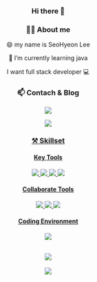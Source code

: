 
<div align=center>

### Hi there 👋


### 👩‍🎤 About me

😄 my name is SeoHyeon Lee

🌱 I’m currently learning java

I want full stack developer 💻

</div>



<div align=center>

### 📫 Contach & Blog
<!--naver mail-->
<a href="mailto:uimi7625@naver.com"><img src="https://img.shields.io/badge/naver-03C75A?style=flat-square&logo=naver&logoColor=white&link=mailto:uimi7625@naver.com"/>
<!-- gmail--> 
<a href="mailto:uimi3606@gmail.com"><img src="https://img.shields.io/badge/gmail-EA4335?style=flat-square&logo=gmail&logoColor=white&link=mailto:uimi3606@gmail.com"/>

  
### ⚒️ Skillset  

#### Key Tools  

<!-- HTML -->
<img src="https://img.shields.io/badge/HTML5-E34F26?style=style=flat&logo=html5&logoColor=white">
<!-- CSS -->
<img src="https://img.shields.io/badge/Css3-1572B6?style=style=flat&logo=css3&logoColor=white">
<!-- JavaScript -->
<img src="https://img.shields.io/badge/Javascript-F7DF1E?style=style=flat&logo=javascript&logoColor=white">
<!-- React -->
<img src="https://img.shields.io/badge/React-61DAFB?style=style=flat&logo=react&logoColor=white">
   

#### Collaborate Tools  

 <img src="https://img.shields.io/badge/github-181717?style=flat-square&logo=github&logoColor=white"> 
 <img src="https://img.shields.io/badge/figma-F24E1E?style=flat-square&logo=figma&logoColor=white"> 
 <img src="https://img.shields.io/badge/discord-5865F2?style=flat-square&logo=discord&logoColor=white"> <br>

 
#### Coding Environment
<img src="https://img.shields.io/badge/visualstudiocode-007ACC?style=flat-square&logo=visualstudiocode&logoColor=white"> <br> <br>

</div>



<div align=center>

<img src="https://github-readme-stats.vercel.app/api/top-langs/?username=mynameisseohyeon&layout=compact"><br><br>
<img src="https://github-readme-stats.vercel.app/api?username=mynameisseohyeon&show_icons=true">

</div>

